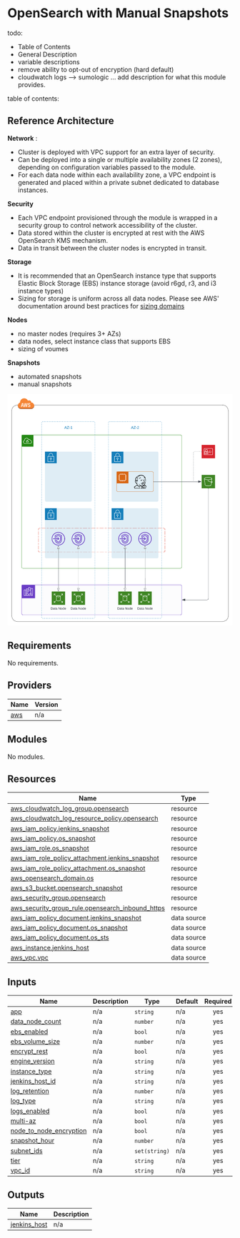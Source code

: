 # OpenSearch with Manual Snapshots

todo:
- Table of Contents
- General Description
- variable descriptions
- remove ability to opt-out of encryption (hard default)
- cloudwatch logs --> sumologic
... add description for what this module provides.

table of contents:

## Reference Architecture

**Network** : 
- Cluster is deployed with VPC support for an extra layer of security.
- Can be deployed into a single or multiple availability zones (2 zones), depending on configuration variables passed to the module.
- For each data node within each availability zone, a VPC endpoint is generated and placed within a private subnet dedicated to database instances. 

**Security**
- Each VPC endpoint provisioned through the module is wrapped in a security group to control network accessibility of the cluster.
- Data stored within the cluster is encrypted at rest with the AWS OpenSearch KMS mechanism.
- Data in transit between the cluster nodes is encrypted in transit.

**Storage**
- It is recommended that an OpenSearch instance type that supports Elastic Block Storage (EBS) instance storage (avoid r6gd, r3, and i3 instance types)
- Sizing for storage is uniform across all data nodes. Please see AWS' documentation around best practices for [sizing domains](https://docs.aws.amazon.com/opensearch-service/latest/developerguide/sizing-domains.html)

**Nodes**
- no master nodes (requires 3+ AZs)
- data nodes, select instance class that supports EBS
- sizing of voumes

**Snapshots**
- automated snapshots
- manual snapshots

![Opensearch Boundary](./assets/diagram.png)

<!-- BEGIN_TF_DOCS -->
## Requirements

No requirements.

## Providers

| Name | Version |
|------|---------|
| <a name="provider_aws"></a> [aws](#provider\_aws) | n/a |

## Modules

No modules.

## Resources

| Name | Type |
|------|------|
| [aws_cloudwatch_log_group.opensearch](https://registry.terraform.io/providers/hashicorp/aws/latest/docs/resources/cloudwatch_log_group) | resource |
| [aws_cloudwatch_log_resource_policy.opensearch](https://registry.terraform.io/providers/hashicorp/aws/latest/docs/resources/cloudwatch_log_resource_policy) | resource |
| [aws_iam_policy.jenkins_snapshot](https://registry.terraform.io/providers/hashicorp/aws/latest/docs/resources/iam_policy) | resource |
| [aws_iam_policy.os_snapshot](https://registry.terraform.io/providers/hashicorp/aws/latest/docs/resources/iam_policy) | resource |
| [aws_iam_role.os_snapshot](https://registry.terraform.io/providers/hashicorp/aws/latest/docs/resources/iam_role) | resource |
| [aws_iam_role_policy_attachment.jenkins_snapshot](https://registry.terraform.io/providers/hashicorp/aws/latest/docs/resources/iam_role_policy_attachment) | resource |
| [aws_iam_role_policy_attachment.os_snapshot](https://registry.terraform.io/providers/hashicorp/aws/latest/docs/resources/iam_role_policy_attachment) | resource |
| [aws_opensearch_domain.os](https://registry.terraform.io/providers/hashicorp/aws/latest/docs/resources/opensearch_domain) | resource |
| [aws_s3_bucket.opensearch_snapshot](https://registry.terraform.io/providers/hashicorp/aws/latest/docs/resources/s3_bucket) | resource |
| [aws_security_group.opensearch](https://registry.terraform.io/providers/hashicorp/aws/latest/docs/resources/security_group) | resource |
| [aws_security_group_rule.opensearch_inbound_https](https://registry.terraform.io/providers/hashicorp/aws/latest/docs/resources/security_group_rule) | resource |
| [aws_iam_policy_document.jenkins_snapshot](https://registry.terraform.io/providers/hashicorp/aws/latest/docs/data-sources/iam_policy_document) | data source |
| [aws_iam_policy_document.os_snapshot](https://registry.terraform.io/providers/hashicorp/aws/latest/docs/data-sources/iam_policy_document) | data source |
| [aws_iam_policy_document.os_sts](https://registry.terraform.io/providers/hashicorp/aws/latest/docs/data-sources/iam_policy_document) | data source |
| [aws_instance.jenkins_host](https://registry.terraform.io/providers/hashicorp/aws/latest/docs/data-sources/instance) | data source |
| [aws_vpc.vpc](https://registry.terraform.io/providers/hashicorp/aws/latest/docs/data-sources/vpc) | data source |

## Inputs

| Name | Description | Type | Default | Required |
|------|-------------|------|---------|:--------:|
| <a name="input_app"></a> [app](#input\_app) | n/a | `string` | n/a | yes |
| <a name="input_data_node_count"></a> [data\_node\_count](#input\_data\_node\_count) | n/a | `number` | n/a | yes |
| <a name="input_ebs_enabled"></a> [ebs\_enabled](#input\_ebs\_enabled) | n/a | `bool` | n/a | yes |
| <a name="input_ebs_volume_size"></a> [ebs\_volume\_size](#input\_ebs\_volume\_size) | n/a | `number` | n/a | yes |
| <a name="input_encrypt_rest"></a> [encrypt\_rest](#input\_encrypt\_rest) | n/a | `bool` | n/a | yes |
| <a name="input_engine_version"></a> [engine\_version](#input\_engine\_version) | n/a | `string` | n/a | yes |
| <a name="input_instance_type"></a> [instance\_type](#input\_instance\_type) | n/a | `string` | n/a | yes |
| <a name="input_jenkins_host_id"></a> [jenkins\_host\_id](#input\_jenkins\_host\_id) | n/a | `string` | n/a | yes |
| <a name="input_log_retention"></a> [log\_retention](#input\_log\_retention) | n/a | `number` | n/a | yes |
| <a name="input_log_type"></a> [log\_type](#input\_log\_type) | n/a | `string` | n/a | yes |
| <a name="input_logs_enabled"></a> [logs\_enabled](#input\_logs\_enabled) | n/a | `bool` | n/a | yes |
| <a name="input_multi-az"></a> [multi-az](#input\_multi-az) | n/a | `bool` | n/a | yes |
| <a name="input_node_to_node_encryption"></a> [node\_to\_node\_encryption](#input\_node\_to\_node\_encryption) | n/a | `bool` | n/a | yes |
| <a name="input_snapshot_hour"></a> [snapshot\_hour](#input\_snapshot\_hour) | n/a | `number` | n/a | yes |
| <a name="input_subnet_ids"></a> [subnet\_ids](#input\_subnet\_ids) | n/a | `set(string)` | n/a | yes |
| <a name="input_tier"></a> [tier](#input\_tier) | n/a | `string` | n/a | yes |
| <a name="input_vpc_id"></a> [vpc\_id](#input\_vpc\_id) | n/a | `string` | n/a | yes |

## Outputs

| Name | Description |
|------|-------------|
| <a name="output_jenkins_host"></a> [jenkins\_host](#output\_jenkins\_host) | n/a |
<!-- END_TF_DOCS -->